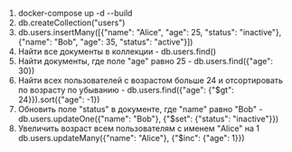1. docker-compose up -d --build
2. db.createCollection("users")
3. db.users.insertMany([{"name": "Alice", "age": 25, "status": "inactive"}, {"name": "Bob", "age": 35, "status": "active"}])
4. Найти все документы в коллекции - db.users.find()
5. Найти документы, где поле "age" равно 25 - db.users.find({"age": 30})
6. Найти всех пользователей с возрастом больше 24 и отсортировать по возрасту по убыванию - db.users.find({"age": {"$gt": 24}}).sort({"age": -1})
7. Обновить поле "status" в документе, где "name" равно "Bob" - db.users.updateOne({"name": "Bob"}, {"$set": {"status": "inactive"}})
8. Увеличить возраст всем пользователям с именем "Alice" на 1 db.users.updateMany({"name": "Alice"}, {"$inc": {"age": 1}})
